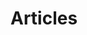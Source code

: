 
<script lang='ts' setup>

import {data} from './articles.data'
import {article_ids} from '@/_comp/articles'


const sorted_ids = data
    .map(page => /([^\/]+)$/.exec(page.url)[1])  // Just want ids but keep time-based sorting
    .filter(id => !!article_ids.includes(id))  // Only include if included in categories (i.e. exclude April Fools etc)


</script>


# Articles

<ArticlePreview v-for='article of sorted_ids' :key='article' :id='article'></ArticlePreview>
